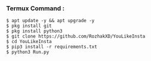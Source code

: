 ### Termux Command :
    $ apt update -y && apt upgrade -y
    $ pkg install git
    $ pkg install python3
    $ git clone https://github.com/RozhakXD/YouLikeInsta
    $ cd YouLikeInsta
    $ pip3 install -r requirements.txt
    $ python3 Run.py
